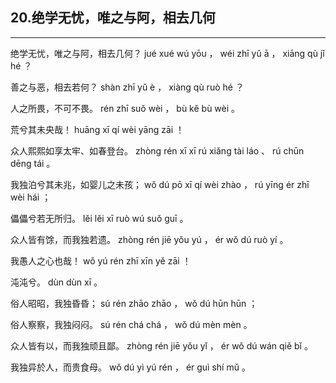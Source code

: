 ## 20.绝学无忧，唯之与阿，相去几何
---


<ruby><rbc><rb> 绝学无忧，唯之与阿，相去几何？ </rb></rbc>
  <rtc><rt> jué  xué  wú  yōu ， wéi  zhī  yǔ  ā ， xiāng  qù  jǐ  hé ？</rt></rtc>
</ruby>

<ruby><rbc><rb> 善之与恶，相去若何？ </rb></rbc>
  <rtc><rt> shàn  zhī  yǔ  è ， xiàng  qù  ruò  hé ？</rt></rtc>
</ruby>

<ruby><rbc><rb> 人之所畏，不可不畏。 </rb></rbc>
  <rtc><rt> rén  zhī  suǒ  wèi ， bù  kě  bù  wèi 。</rt></rtc>
</ruby>

<ruby><rbc><rb> 荒兮其未央哉！ </rb></rbc>
  <rtc><rt> huāng  xī  qí  wèi  yāng  zāi ！</rt></rtc>
</ruby>

<ruby><rbc><rb> 众人熙熙如享太牢、如春登台。 </rb></rbc>
  <rtc><rt> zhòng  rén  xī  xī  rú  xiǎng  tài  láo 、 rú  chūn  dēng  tái 。</rt></rtc>
</ruby>

<ruby><rbc><rb> 我独泊兮其未兆，如婴儿之未孩； </rb></rbc>
  <rtc><rt> wǒ  dú  pō  xī  qí  wèi  zhào ， rú  yīng  ér  zhī  wèi  hái ；</rt></rtc>
</ruby>

<ruby><rbc><rb> 儡儡兮若无所归。 </rb></rbc>
  <rtc><rt> lěi  lěi  xī  ruò  wú  suǒ  guī 。</rt></rtc>
</ruby>

<ruby><rbc><rb> 众人皆有馀，而我独若遗。 </rb></rbc>
  <rtc><rt> zhòng  rén  jiē  yǒu  yú ， ér  wǒ  dú  ruò  yí 。</rt></rtc>
</ruby>

<ruby><rbc><rb> 我愚人之心也哉！ </rb></rbc>
  <rtc><rt> wǒ  yú  rén  zhī  xīn  yě  zāi ！</rt></rtc>
</ruby>

<ruby><rbc><rb> 沌沌兮。 </rb></rbc>
  <rtc><rt> dùn  dùn  xī 。</rt></rtc>
</ruby>

<ruby><rbc><rb> 俗人昭昭，我独昏昏； </rb></rbc>
  <rtc><rt> sú  rén  zhāo  zhāo ， wǒ  dú  hūn  hūn ；</rt></rtc>
</ruby>

<ruby><rbc><rb> 俗人察察，我独闷闷。 </rb></rbc>
  <rtc><rt> sú  rén  chá  chá ， wǒ  dú  mèn  mèn 。</rt></rtc>
</ruby>

<ruby><rbc><rb> 众人皆有以，而我独顽且鄙。 </rb></rbc>
  <rtc><rt> zhòng  rén  jiē  yǒu  yǐ ， ér  wǒ  dú  wán  qiě  bǐ 。</rt></rtc>
</ruby>

<ruby><rbc><rb> 我独异於人，而贵食母。 </rb></rbc>
  <rtc><rt> wǒ  dú  yì  yú  rén ， ér  guì  shí  mǔ 。</rt></rtc>
</ruby>

<ruby><rbc><rb>   </rb></rbc>
  <rtc><rt> </rt></rtc>
</ruby>

